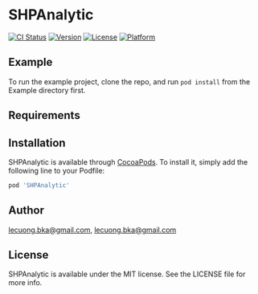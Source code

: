 # SHPAnalytic

[![CI Status](http://img.shields.io/travis/lecuong.bka@gmail.com/SHPAnalytic.svg?style=flat)](https://travis-ci.org/lecuong.bka@gmail.com/SHPAnalytic)
[![Version](https://img.shields.io/cocoapods/v/SHPAnalytic.svg?style=flat)](http://cocoapods.org/pods/SHPAnalytic)
[![License](https://img.shields.io/cocoapods/l/SHPAnalytic.svg?style=flat)](http://cocoapods.org/pods/SHPAnalytic)
[![Platform](https://img.shields.io/cocoapods/p/SHPAnalytic.svg?style=flat)](http://cocoapods.org/pods/SHPAnalytic)

## Example

To run the example project, clone the repo, and run `pod install` from the Example directory first.

## Requirements

## Installation

SHPAnalytic is available through [CocoaPods](http://cocoapods.org). To install
it, simply add the following line to your Podfile:

```ruby
pod 'SHPAnalytic'
```

## Author

lecuong.bka@gmail.com, lecuong.bka@gmail.com

## License

SHPAnalytic is available under the MIT license. See the LICENSE file for more info.
